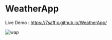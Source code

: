 # WeatherApp

Live Demo :  https://7saffix.github.io/WeatherApp/


![wap](https://github.com/7saffix/WeatherApp/assets/130651861/cd4f7d64-3f69-4a3f-a396-c04e01b88d7c)

